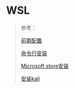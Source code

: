 # WSL

> 参考：
>
> [前期配置](https://blog.51cto.com/gklbb/6529119)
>
> [命令行安装](https://www.51cto.com/article/720223.html)
>
> [Microsoft store安装](https://juejin.cn/post/6986795433179742222)
>
> [安装kali](https://blog.csdn.net/weixin_48609908/article/details/127486646?spm=1001.2101.3001.6650.1&utm_medium=distribute.pc_relevant.none-task-blog-2%7Edefault%7ECTRLIST%7ERate-1-127486646-blog-121908096.235%5Ev38%5Epc_relevant_default_base3&depth_1-utm_source=distribute.pc_relevant.none-task-blog-2%7Edefault%7ECTRLIST%7ERate-1-127486646-blog-121908096.235%5Ev38%5Epc_relevant_default_base3&utm_relevant_index=2)
